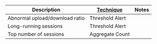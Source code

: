 

| Description                    | [Technique](/Detection-Methods.md) | Notes |
| ------------------------------ | ------------------------------------------------------ | ----- |
| Abnormal upload/download ratio | Threshold Alert                                        |       |
| Long-running sessions          | Threshold Alert                                        |       |
| Top number of sessions         | Aggregate Count                                        |       |



